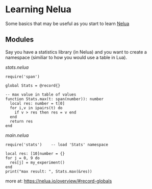 # Learning Nelua
Some basics that may be useful as you start to learn [Nelua](https://nelua.io/)

## Modules
Say you have a statistics library (in Nelua) and you want to create a namespace (similiar to how you would use a table in Lua).

*stats.nelua*
```
require('span')

global Stats = @record{}

-- max value in table of values
function Stats.max(t: span(number)): number
  local res: number = t[0]
  for i,v in ipairs(t) do
    if v > res then res = v end
  end
  return res
end
```

*main.nelua*
```
require('stats')    -- load 'Stats' namespace

local res: [10]number = {}
for j = 0, 9 do
  res[j] = my_experiment()
end
print("max result: ", Stats.max(&res))

```
more at: https://nelua.io/overview/#record-globals

